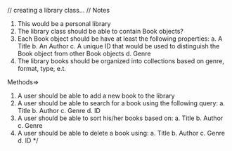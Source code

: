 // creating a library class...
// Notes

1. This would be a personal library
2. The library class should be able to contain Book objects?
3. Each Book object should be have at least the following properties:
  a. A Title
  b. An Author
  c. A unique ID that would be used to distinguish the Book object from other Book objects
  d. Genre
4. The library books should be organized into collections based on genre, format, type, e.t.

Methods=>
  1. A user should be able to add a new book to the library
  2. A user should be able to search for a book using the following query:
    a. Title
    b. Author
    c. Genre
    d. ID
  3. A user should be able to sort his/her books based on:
    a. Title
    b. Author
    c. Genre
  4. A user should be able to delete a book using:
    a. Title
    b. Author
    c. Genre
    d. ID
*/


